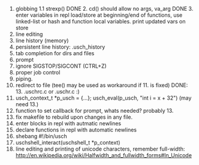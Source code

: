 1. globbing
 1.1 strexp()
DONE 2. cd() should allow no args, va_arg
DONE 3. enter variables in repl   load/store at beginning/end of functions, use linked-list or hash and function local variables. print updated vars on store
4. line editing
5. line history (memory)
6. persistent line history: .usch_history
7. tab completion for dirs and files
8. prompt
9. ignore SIGSTOP/SIGCONT (CTRL+Z)
10. proper job control
11. piping.
12. redirect to file (tee() may be used as workaround if 11. is fixed)
DONE: 13. .uschrc.c or .uschr.c :)
14. usch_context_t *p_usch = {...}; usch_eval(p_usch, "int i = x + 32") (may need 13.)
15. function to set callback for prompt, whats needed? probably 13.
16. fix makefile to rebuild upon changes in any file.
17. enter blocks in repl with autmatic newlines
18. declare functions in repl with automatic newlines
19. shebang #!/bin/usch
20. uschshell_interact(uschshell_t *p_context)
21. line editing and printing of unicode characters, remember full-width: http://en.wikipedia.org/wiki/Halfwidth_and_fullwidth_forms#In_Unicode

